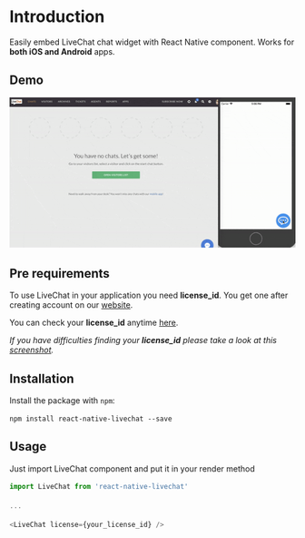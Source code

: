 # Introduction

Easily embed LiveChat chat widget with React Native component. Works for **both iOS and Android** apps.

## Demo

![Alt Text](https://raw.githubusercontent.com/venits/react-native-router-flux/master/livechatdemo.gif)

## Pre requirements

To use LiveChat in your application you need **license_id**. You get one after creating account on our [website](https://www.livechatinc.com/).

You can check your **license_id** anytime [here](https://my.livechatinc.com/settings/code).

_If you have difficulties finding your **license_id** please take a look at this [screenshot](https://github.com/livechat/react-native-livechat/blob/master/license.png)._

## Installation

Install the package with `npm`:

`npm install react-native-livechat --save`

## Usage

Just import LiveChat component and put it in your render method

```javascript
import LiveChat from 'react-native-livechat'

...

<LiveChat license={your_license_id} />
```
